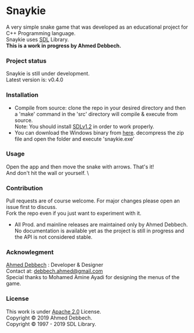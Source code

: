 # Snaykie
A very simple snake game that was developed as an educational project for C++ Programming language. \
Snaykie uses [SDL](https://www.libsdl.org/) Library. \
<B> This is a work in progress by Ahmed Debbech. </B>
### Project status
Snaykie is still under development. \
Latest version is: v0.4.0
### Installation
* Compile from source: clone the repo in your desired directory and then a 'make' command in the 'src' directory will compile & execute from source. \
Note: You should install [SDLv1.2](https://www.libsdl.org/download-1.2.php) in order to work properly.
* You can download the Windows binary from [here](http://bit.ly/2r5SvPa).
decompress the zip file and open the folder and execute 'snaykie.exe'
### Usage
Open the app and then move the snake with arrows. That's it! \
And don't hit the wall or yourself. \
### Contribution
Pull requests are of course welcome. For major changes please open an issue first to discuss. \
Fork the repo even if you just want to experiment with it.
* All Prod. and mainline releases are maintained only by Ahmed Debbech. \
No documentation is available yet as the project is still in progress and the API is not considered stable.
### Acknowlegment
[Ahmed Debbech](https://twitter.com/AhmedDebb) : Developer & Designer\
Contact at: debbech.ahmed@gmail.com \
Special thanks to Mohamed Amine Ayadi for designing the menus of the game.
### License
This work is under [Apache 2.0](https://www.apache.org/licenses/LICENSE-2.0) License. \
Copyright © 2019 Ahmed Debbech. \
Copyright © 1997 - 2019 SDL Library.
